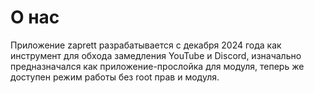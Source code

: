# О нас

Приложение zaprett разрабатывается с декабря 2024 года как инструмент для обхода замедления YouTube и Discord, изначально предназначался как приложение-прослойка для модуля, теперь же доступен режим работы без root прав и модуля.
